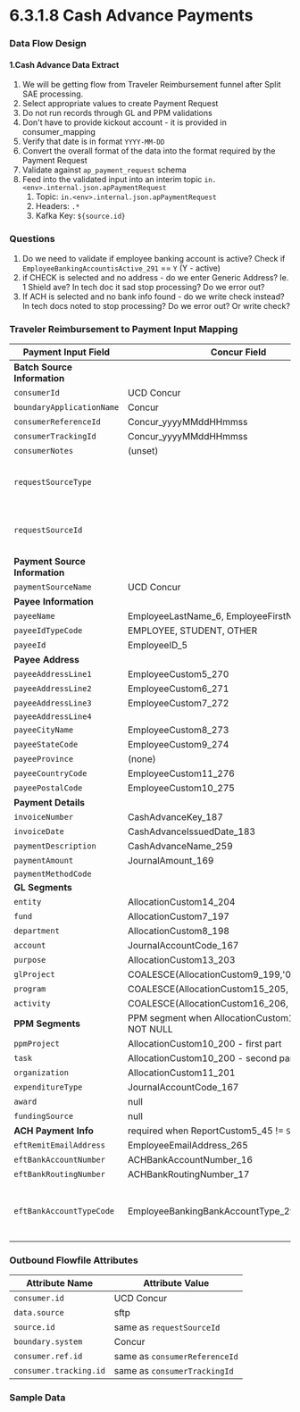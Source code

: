 # 6.3.1.8 Cash Advance Payments

### Data Flow Design

#### 1.Cash Advance Data Extract

1. We will be getting flow from Traveler Reimbursement funnel after Split SAE processing.
2. Select appropriate values to create Payment Request
3. Do not run records through GL and PPM validations
4. Don't have to provide kickout account - it is provided in consumer_mapping
5. Verify that date is in format `YYYY-MM-DD`
6. Convert the overall format of the data into the format required by the Payment Request
7. Validate against `ap_payment_request` schema
8. Feed into the validated input into an interim topic `in.<env>.internal.json.apPaymentRequest`
    1. Topic: `in.<env>.internal.json.apPaymentRequest`
    2. Headers: `.*`
    3. Kafka Key: `${source.id}`

### Questions

1. Do we need to validate if employee banking account is active? Check if `EmployeeBankingAccountisActive_291` == `Y` (Y - active)
2. if CHECK is selected and no address - do we enter Generic  Address? Ie. 1 Shield ave? In tech doc it sad stop processing? Do we error out?
3. If ACH is selected and no bank info found - do we write check instead? In tech docs noted to stop processing?  Do we  error out? Or write check?

### Traveler Reimbursement to Payment Input Mapping

| Payment Input Field            | Concur  Field                                       | Notes                                 |
| ------------------------------ | --------------------------------------------------- | ------------------------------------- |
| **Batch Source Information**   |                                                     |                                       |
| `consumerId`                   | UCD Concur                                          |                                       |
| `boundaryApplicationName`      | Concur                                              |                                       |
| `consumerReferenceId`          | Concur_yyyyMMddHHmmss                               |                                       |
| `consumerTrackingId`           | Concur_yyyyMMddHHmmss                               |                                       |
| `consumerNotes`                | (unset)                                             |                                       |
| `requestSourceType`            |                                                     | Do not populate - will be generated   |
| `requestSourceId`              |                                                     | Do not populate - will be generated   |
| **Payment Source Information** |                                                     |                                       |
| `paymentSourceName`            | UCD Concur                                          |                                       |
| **Payee Information**          |                                                     |                                       |
| `payeeName`                    | EmployeeLastName_6, EmployeeFirstName_7             |                                       |
| `payeeIdTypeCode`              | EMPLOYEE, STUDENT, OTHER                            |                                       |
| `payeeId`                      | EmployeeID_5                                        |                                       |
| **Payee Address**              |                                                     |                                       |
| `payeeAddressLine1`            | EmployeeCustom5_270                                 |                                       |
| `payeeAddressLine2`            | EmployeeCustom6_271                                 |                                       |
| `payeeAddressLine3`            | EmployeeCustom7_272                                 |                                       |
| `payeeAddressLine4`            |                                                     |                                       |
| `payeeCityName`                | EmployeeCustom8_273                                 |                                       |
| `payeeStateCode`               | EmployeeCustom9_274                                 |                                       |
| `payeeProvince`                | (none)                                              |                                       |
| `payeeCountryCode`             | EmployeeCustom11_276                                |                                       |
| `payeePostalCode`              | EmployeeCustom10_275                                |                                       |
| **Payment Details**            |                                                     |                                       |
| `invoiceNumber`                | CashAdvanceKey_187                                        |                                       |
| `invoiceDate`                  | CashAdvanceIssuedDate_183                            |                                       |
| `paymentDescription`           | CashAdvanceName_259                       |                                       |
| `paymentAmount`                | JournalAmount_169                                   |                                       |
| `paymentMethodCode`            |                                                     |                                       |
| **GL Segments**                |                                                     |                                       |
| `entity`                       | AllocationCustom14_204                              |                                       |
| `fund`                         | AllocationCustom7_197                               |                                       |
| `department`                   | AllocationCustom8_198                               |                                       |
| `account`                      | JournalAccountCode_167                              |                                       |
| `purpose`                      | AllocationCustom13_203                              |                                       |
| `glProject`                    | COALESCE(AllocationCustom9_199,'0000000000')        |                                       |
| `program`                      | COALESCE(AllocationCustom15_205, '000' )            |                                       |
| `activity`                     | COALESCE(AllocationCustom16_206, '000000' )         |                                       |
| **PPM Segments**               | PPM segment when AllocationCustom17_207 is NOT NULL |                                       |
| `ppmProject`                   | AllocationCustom10_200 - first part                 |                                       |
| `task`                         | AllocationCustom10_200 - second part                |                                       |
| `organization`                 | AllocationCustom11_201                              |                                       |
| `expenditureType`              | JournalAccountCode_167                              |                                       |
| `award`                        | null                                                |                                       |
| `fundingSource`                | null                                                |                                       |
| **ACH Payment Info**           | required when  ReportCustom5_45 != `STDCHECK`       |                                       |
| `eftRemitEmailAddress`         | EmployeeEmailAddress_265                            |                                       |
| `eftBankAccountNumber`         | ACHBankAccountNumber_16                             |                                       |
| `eftBankRoutingNumber`         | ACHBankRoutingNumber_17                             |                                       |
| `eftBankAccountTypeCode`       | EmployeeBankingBankAccountType_292                  | (CHCK for checking, SAVE for savings) |

### Outbound Flowfile Attributes

| Attribute Name         | Attribute Value               |
| ---------------------- | ----------------------------- |
| `consumer.id`          | UCD Concur                    |
| `data.source`          | sftp                          |
| `source.id`            | same as `requestSourceId`     |
| `boundary.system`      | Concur                        |
| `consumer.ref.id`      | same as `consumerReferenceId` |
| `consumer.tracking.id` | same as `consumerTrackingId`  |

### Sample Data
